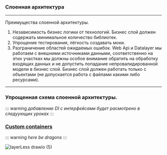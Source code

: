 ### Слоенная архитектура
------

Преимущества слоенной архитектуры. 
  1.  Независимость бизнес логики от технологий. Бизнес слой должен содержать минимальное количество библиотек.
  2. Упрощение тестирования, лёгкость создавать моки. 
  3. Разграничение областей ожидаемых ошибок. Web Api и Datalayer мы работаем с внешними источниками данными, соответственно на этих участках мы должны особое внимание обратить на обработку входящих данных и не допустить попадание непровалидированной модели в бизнес слой. Бизнес слой должен работать только с объектами (не допускается работа с файлами какими либо ресурсами).

------
### Упрощенная схема слоенной архитектуры.
::: warning
*добавление DI c интерфейсами будет расмотрено в следуующих уроках*
:::

### [Custom containers](https://github.com/markdown-it/markdown-it-container)

::: warning
*here be dragons*
:::

![layerLess drawio (5)](https://user-images.githubusercontent.com/55326490/180642644-e586ffb8-2ba1-4230-9a58-ecfb35d19e6f.png)
